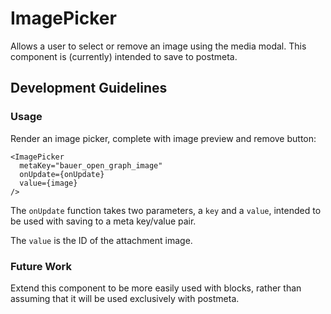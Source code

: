 # ImagePicker

Allows a user to select or remove an image using the media modal. This component is (currently) intended to save to postmeta.

## Development Guidelines

### Usage

Render an image picker, complete with image preview and remove button:

    <ImagePicker
      metaKey="bauer_open_graph_image"
      onUpdate={onUpdate}
      value={image}
    /> 

The `onUpdate` function takes two parameters, a `key` and a `value`, intended to be used with saving to a meta key/value pair.

The `value` is the ID of the attachment image.

### Future Work

Extend this component to be more easily used with blocks, rather than assuming that it will be used exclusively with postmeta.
 
